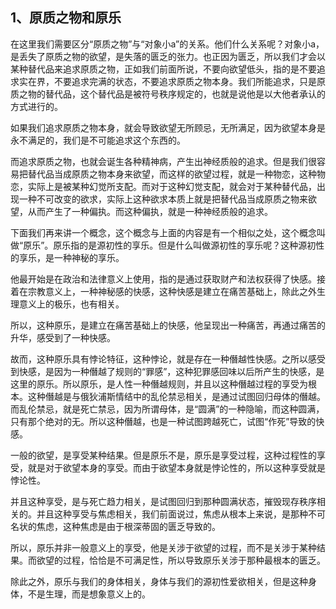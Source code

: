 <h2>1、原质之物和原乐</h2><p data-pid="cCei0Nlk">在这里我们需要区分“原质之物”与“对象小a”的关系。他们什么关系呢？对象小a，是丢失了原质之物的欲望，是失落的匮乏的张力。也正因为匮乏，所以我们才会以某种替代品来追求原质之物，正如我们前面所说，不要向欲望低头，指的是不要追求实在界，不要追求完满的状态，不要追求原质之物本身。我们所能追求，只是原质之物的替代品，这个替代品是被符号秩序规定的，也就是说他是以大他者承认的方式进行的。</p><p data-pid="w6f5J0Yl">如果我们追求原质之物本身，就会导致欲望无所顾忌，无所满足，因为欲望本身是永不满足的，我们是不可能追求这个东西的。</p><p data-pid="6SMtAn5R">而追求原质之物，也就会诞生各种精神病，产生出神经质般的追求。但是我们很容易把替代品当成原质之物本身来欲望，而这样的欲望过程，就是一种物恋，这种物恋，实际上是被某种幻觉所支配。而对于这种幻觉支配，就会对于某种替代品，出现一种不可改变的欲求，实际上这种欲求本质上就是把替代品当成原质之物来欲望，从而产生了一种偏执。而这种偏执，就是一种神经质般的追求。</p><p data-pid="5EaeR4nS">下面我们再来讲一个概念，这个概念与上面的内容是有一个相似之处，这个概念叫做“原乐”。原乐指的是源初性的享乐。但是什么叫做源初性的享乐呢？这种源初性的享乐，是一种神秘的享乐。</p><p data-pid="x48TOUlE">他最开始是在政治和法律意义上使用，指的是通过获取财产和法权获得了快感。接着在宗教意义上，一种神秘感的快感，这种快感是建立在痛苦基础上，除此之外生理意义上的极乐，也有相关。</p><p data-pid="fQ0nbhIM">所以，这种原乐，是建立在痛苦基础上的快感，他呈现出一种痛苦，再通过痛苦的升华，感受到了一种快感。</p><p data-pid="wzkz1rcT">故而，这种原乐具有悖论特征，这种悖论，就是存在一种僭越性快感。之所以感受到快感，是因为一种僭越了规则的“罪感”，这种犯罪感回味以后所产生的快感，是这里的原乐。所以原乐，是人性一种僭越规则，并且以这种僭越过程的享受为根本。这种僭越是与俄狄浦斯情结中的乱伦禁忌相关，是通过试图回归母体的僭越。而乱伦禁忌，就是死亡禁忌，因为所谓母体，是“圆满”的一种隐喻，而这种圆满，只有那个绝对的无。所以这种僭越，也是一种试图跨越死亡，试图“作死”导致的快感。</p><p data-pid="Whmr6amC">一般的欲望，是享受某种结果。但是原乐不是，原乐是享受过程，这种过程性的享受，就是对于欲望本身的享受。而由于欲望本身就是悖论性的，所以这种享受就是悖论性。</p><p data-pid="TrQbfF0R">并且这种享受，是与死亡趋力相关，是试图回归到那种圆满状态，摧毁现存秩序相关的。并且这种享受与焦虑相关，我们前面说过，焦虑从根本上来说，是那种不可名状的焦虑，这种焦虑是由于根深蒂固的匮乏导致的。</p><p data-pid="J_K7L0jk">所以，原乐并非一般意义上的享受，他是关涉于欲望的过程，而不是关涉于某种结果。而欲望的过程，恰恰是不可满足性，所以导致原乐关涉于那种最根本的匮乏。</p><p data-pid="9xIaZvUN">除此之外，原乐与我们的身体相关，身体与我们的源初性爱欲相关，但是这种身体，不是生理，而是想象意义上的。</p><p></p>